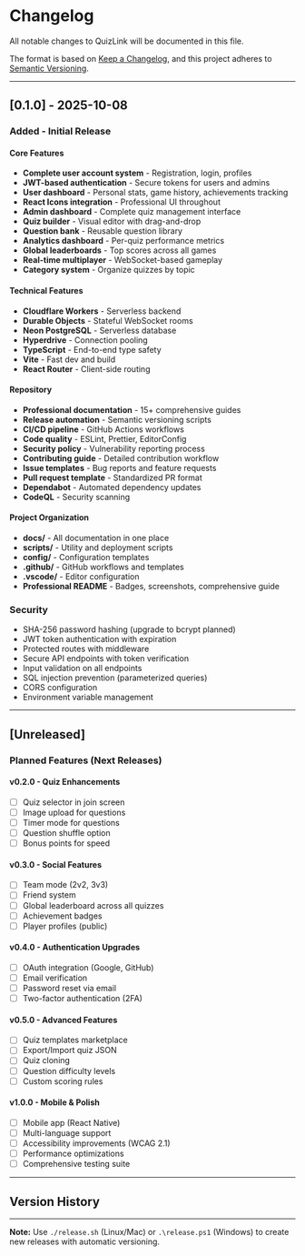 # Changelog

All notable changes to QuizLink will be documented in this file.

The format is based on [Keep a Changelog](https://keepachangelog.com/en/1.0.0/),
and this project adheres to [Semantic Versioning](https://semver.org/spec/v2.0.0.html).

---

## [0.1.0] - 2025-10-08

### Added - Initial Release

#### Core Features

- **Complete user account system** - Registration, login, profiles
- **JWT-based authentication** - Secure tokens for users and admins
- **User dashboard** - Personal stats, game history, achievements tracking
- **React Icons integration** - Professional UI throughout
- **Admin dashboard** - Complete quiz management interface
- **Quiz builder** - Visual editor with drag-and-drop
- **Question bank** - Reusable question library
- **Analytics dashboard** - Per-quiz performance metrics
- **Global leaderboards** - Top scores across all games
- **Real-time multiplayer** - WebSocket-based gameplay
- **Category system** - Organize quizzes by topic

#### Technical Features
- **Cloudflare Workers** - Serverless backend
- **Durable Objects** - Stateful WebSocket rooms
- **Neon PostgreSQL** - Serverless database
- **Hyperdrive** - Connection pooling
- **TypeScript** - End-to-end type safety
- **Vite** - Fast dev and build
- **React Router** - Client-side routing

#### Repository
- **Professional documentation** - 15+ comprehensive guides
- **Release automation** - Semantic versioning scripts
- **CI/CD pipeline** - GitHub Actions workflows
- **Code quality** - ESLint, Prettier, EditorConfig
- **Security policy** - Vulnerability reporting process
- **Contributing guide** - Detailed contribution workflow
- **Issue templates** - Bug reports and feature requests
- **Pull request template** - Standardized PR format
- **Dependabot** - Automated dependency updates
- **CodeQL** - Security scanning

#### Project Organization
- **docs/** - All documentation in one place
- **scripts/** - Utility and deployment scripts
- **config/** - Configuration templates
- **.github/** - GitHub workflows and templates
- **.vscode/** - Editor configuration
- **Professional README** - Badges, screenshots, comprehensive guide

### Security
- SHA-256 password hashing (upgrade to bcrypt planned)
- JWT token authentication with expiration
- Protected routes with middleware
- Secure API endpoints with token verification
- Input validation on all endpoints
- SQL injection prevention (parameterized queries)
- CORS configuration
- Environment variable management

---

## [Unreleased]

### Planned Features (Next Releases)

#### v0.2.0 - Quiz Enhancements
- [ ] Quiz selector in join screen
- [ ] Image upload for questions
- [ ] Timer mode for questions
- [ ] Question shuffle option
- [ ] Bonus points for speed

#### v0.3.0 - Social Features
- [ ] Team mode (2v2, 3v3)
- [ ] Friend system
- [ ] Global leaderboard across all quizzes
- [ ] Achievement badges
- [ ] Player profiles (public)

#### v0.4.0 - Authentication Upgrades
- [ ] OAuth integration (Google, GitHub)
- [ ] Email verification
- [ ] Password reset via email
- [ ] Two-factor authentication (2FA)

#### v0.5.0 - Advanced Features
- [ ] Quiz templates marketplace
- [ ] Export/Import quiz JSON
- [ ] Quiz cloning
- [ ] Question difficulty levels
- [ ] Custom scoring rules

#### v1.0.0 - Mobile & Polish
- [ ] Mobile app (React Native)
- [ ] Multi-language support
- [ ] Accessibility improvements (WCAG 2.1)
- [ ] Performance optimizations
- [ ] Comprehensive testing suite

---

## Version History

---

**Note:** Use `./release.sh` (Linux/Mac) or `.\release.ps1` (Windows) to create new releases with automatic versioning.

